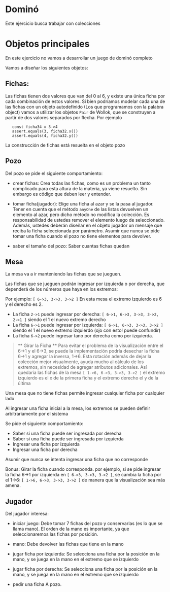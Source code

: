 # Dominó

Este ejercicio busca trabajar con colecciones

# Objetos principales

En este ejercicio no vamos a desarrollar un juego de dominó completo

Vamos a diseñar los siguientes objetos:

## Fichas:

Las fichas tienen dos valores que van del 0 al 6, y existe una única ficha
por cada combinación de estos valores. 
Si bien podríamos modelar cada una de las fichas con un objeto autodefinido 
(Los que programamos con la palabra object) vamos a utilizar
los objetos `Pair` de Wollok, que se construyen a partir de dos valores separados por flecha.
Por ejemplo 
``` 
   const ficha34 = 3->4 
   assert.equals(3, ficha32.x())
   assert.equals(4, ficha32.y())
```  

La construcción de fichas está resuelta en el objeto pozo

## Pozo

Del pozo se pide el siguiente comportamiento:

- crear fichas: Crea todas las fichas, como es un problema un tanto
complicado para esta altura de la materia, ya viene resuelto.
Sin embargo es código que deben leer y entender.

- tomar ficha(jugador): Elige una ficha al azar y se la pasa al jugador. 
Tener en cuenta que el método `anyOne`
de las listas devuelven un elemento al azar, pero dicho método no modifica la colección.
Es responsabilidad de ustedes remover el elemento luego de seleccionado.
Además, ustedes deberán diseñar en el objeto jugador un mensaje que reciba la ficha seleccionada
por parámetro.
Asumir que nunca se pide tomar una ficha cuando el pozo no tiene elementos para devolver.

- saber el tamaño del pozo: Saber cuantas fichas quedan

## Mesa

La mesa va a ir manteniendo las fichas que se jueguen.
 
Las fichas que se jueguen podrán ingresar por izquierda o por derecha,
que dependerá de los números que haya en los extremos: 

Por ejemplo:  `[ 6->3, 3->3, 3->2 ]`
 En esta mesa el extremo izquierdo es 6 y el derecho es 2.
 
- La ficha `2->1` puede ingresar por derecha: `[ 6->1, 6->3, 3->3, 3->2, 2->1 ]` siendo el 1 el nuevo extremo derecho
- La ficha `6->1` puede ingresar por izquierda: `[ 6->1, 6->3, 3->3, 3->2 ]` siendo el 1 el nuevo extremo izquierdo (ojo con esto! puede confundir)
- La ficha `6->2` puede ingresar tano por derecha como por izquierda.

> ** Girar la Ficha ** 
> Para evitar el problema de la visualización entre el 6->1 y el 6->3, se puede
> la implementación podría desechar la ficha 6->1 y agregar la inversa, 1->6.
> Esta rotación además de dejar la colección mejor visualmente, ayuda mucho
> al cálculo de los extremos, sin necesidad de agregar atributos adicionales.
> Así quedaría las fichas de la mesa `[ 1->6, 6->3, 3->3, 3->2 ]` el extremo
> izquierdo es el x de la primera ficha y el extremo derecho el y de la última
  
Una mesa que no tiene fichas permite ingresar cualquier ficha por cualquier lado

Al ingresar una ficha inicial a la mesa, los extremos se pueden 
definir arbitrariamente por el sistema

Se pide el siguiente comportamiento:

- Saber si una ficha puede ser ingresada por derecha
- Saber si una ficha puede ser ingresada por izquierda
- Ingresar una ficha por izquierda
- Ingresar una ficha por derecha

Asumir que nunca se intenta ingresar una ficha que no corresponde

Bonus: Girar la ficha cuando corresponda. por ejemplo, si se
pide ingresar la ficha 6->1 por izquierda en 
`[ 6->3, 3->3, 3->2 ]`, se cambia la ficha por el 1->6:
`[ 1->6, 6->3, 3->3, 3->2 ]` de manera que la visualización sea 
más amena.

## Jugador

Del jugador interesa: 

- iniciar juego: Debe tomar 7 fichas del pozo y conservarlas (es lo que se llama mano).
El orden de la mano es importante, ya que seleccionaremos las fichas por posición.

- mano:  Debe devolver las fichas que tiene en la mano

- jugar ficha por izquierda: Se selecciona una ficha por la posición en la mano, y se juega en la mano
en el extremo que se izquierdo  

- jugar ficha por derecha: Se selecciona una ficha por la posición en la mano, y se juega en la mano
en el extremo que se izquierdo  

- pedir una ficha A pozo.
